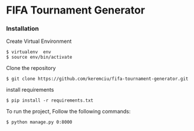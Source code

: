 # FIFA Tournament Generator

<Description here>

### Installation

Create Virtual Environment

    $ virtualenv  env
    $ source env/bin/activate

Clone the repository

    $ git clone https://github.com/keremciu/fifa-tournament-generator.git

install requirements

    $ pip install -r requirements.txt

To run the project, Follow the following commands:

    $ python manage.py 0:8000
